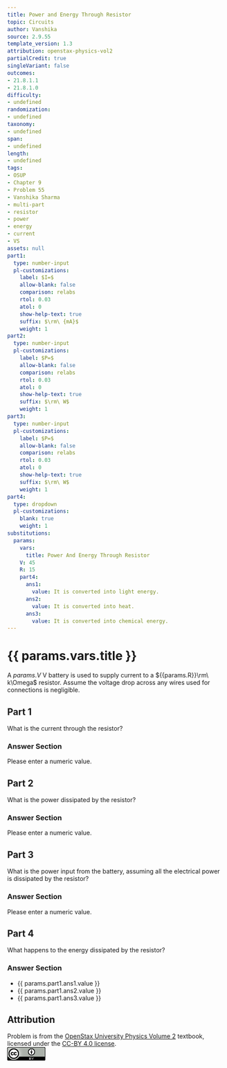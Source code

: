 ```yaml
---
title: Power and Energy Through Resistor
topic: Circuits
author: Vanshika
source: 2.9.55
template_version: 1.3
attribution: openstax-physics-vol2
partialCredit: true
singleVariant: false
outcomes:
- 21.8.1.1
- 21.8.1.0
difficulty:
- undefined
randomization:
- undefined
taxonomy:
- undefined
span:
- undefined
length:
- undefined
tags:
- OSUP
- Chapter 9
- Problem 55
- Vanshika Sharma
- multi-part
- resistor
- power
- energy
- current
- VS
assets: null
part1:
  type: number-input
  pl-customizations:
    label: $I=$
    allow-blank: false
    comparison: relabs
    rtol: 0.03
    atol: 0
    show-help-text: true
    suffix: $\rm\ {mA}$
    weight: 1
part2:
  type: number-input
  pl-customizations:
    label: $P=$
    allow-blank: false
    comparison: relabs
    rtol: 0.03
    atol: 0
    show-help-text: true
    suffix: $\rm\ W$
    weight: 1
part3:
  type: number-input
  pl-customizations:
    label: $P=$
    allow-blank: false
    comparison: relabs
    rtol: 0.03
    atol: 0
    show-help-text: true
    suffix: $\rm\ W$
    weight: 1
part4:
  type: dropdown
  pl-customizations:
    blank: true
    weight: 1
substitutions:
  params:
    vars:
      title: Power And Energy Through Resistor
    V: 45
    R: 15
    part4:
      ans1:
        value: It is converted into light energy.
      ans2:
        value: It is converted into heat.
      ans3:
        value: It is converted into chemical energy.
---
```

# {{ params.vars.title }}
A ${{params.V}} \textrm{ V}$ battery is used to supply current to a  ${{params.R}}\rm\ k\Omega$ resistor.
Assume the voltage drop across any wires used for connections is negligible.

## Part 1

What is the current through the resistor?

### Answer Section

Please enter a numeric value.

## Part 2

What is the power dissipated by the resistor?

### Answer Section

Please enter a numeric value.

## Part 3

What is the power input from the battery, assuming all the electrical power is dissipated by the resistor?

### Answer Section

Please enter a numeric value.

## Part 4

What happens to the energy dissipated by the resistor?

### Answer Section

- {{ params.part1.ans1.value }}
- {{ params.part1.ans2.value }}
- {{ params.part1.ans3.value }}

## Attribution

Problem is from the [OpenStax University Physics Volume 2](https://openstax.org/details/books/university-physics-volume-2) textbook, licensed under the [CC-BY 4.0 license](https://creativecommons.org/licenses/by/4.0/).<br>![Image representing the Creative Commons 4.0 BY license.](https://raw.githubusercontent.com/firasm/bits/master/by.png)